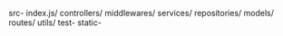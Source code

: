 src-
   index.js/
   controllers/
   middlewares/
   services/
   repositories/
   models/
   routes/
   utils/
test-
static-   
   